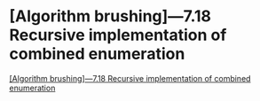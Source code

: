 # [Algorithm brushing]—7.18 Recursive implementation of combined enumeration
[[Algorithm brushing]—7.18 Recursive implementation of combined enumeration](https://aiwithcloud.com/2022/09/15/algorithm_brushing-7-18_recursive_implementation_of_combined_enumeration/)